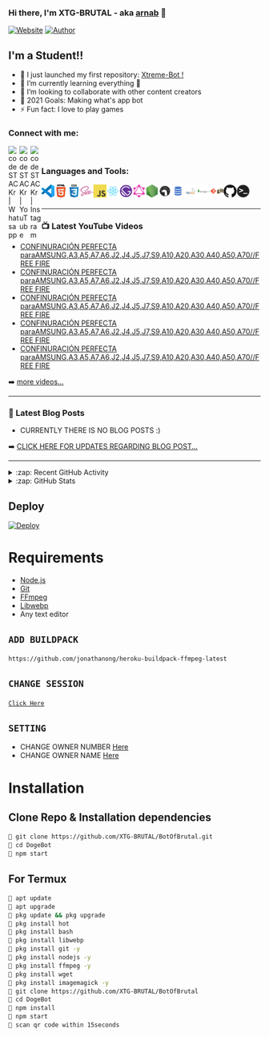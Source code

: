 ### Hi there, I'm XTG-BRUTAL - aka [arnab](https://github.com/XTG-BRUTAL) 👋

[![Website](https://img.shields.io/website?label=https://github.com&style=for-the-badge&url=https%3A%2F%2Fcodestackr.com)](https://github.com/XTG-BRUTAL/BotOfBrutal)
  <a href="https://github.com/XTG-BRUTAL"><img title="Author" src="https://img.shields.io/badge/Author-Brutal-blue.svg?style=for-the-badge&logo=github" /></a>
## I'm a Student!!

- 🔭 I just launched my first repository: [Xtreme-Bot !](https://github.com/XTG-BRUTAL/Xtreme-Bot)
- 🌱 I’m currently learning everything 🤣
- 👯 I’m looking to collaborate with other content creators
- 🥅 2021 Goals: Making what's app bot
- ⚡ Fun fact: I love to play games

### Connect with me:

[<img align="left" alt="codeSTACKr | Whatsapp" width="22px" src="https://cdn.jsdelivr.net/npm/simple-icons@v3/icons/whatsapp.svg" />][whatsapp]
[<img align="left" alt="codeSTACKr | YouTube" width="22px" src="https://cdn.jsdelivr.net/npm/simple-icons@v3/icons/youtube.svg" />][youtube]
[<img align="left" alt="codeSTACKr | Instagram" width="22px" src="https://cdn.jsdelivr.net/npm/simple-icons@v3/icons/instagram.svg" />][instagram]

<br />

### Languages and Tools:

<img align="left" alt="Visual Studio Code" width="26px" src="https://raw.githubusercontent.com/github/explore/80688e429a7d4ef2fca1e82350fe8e3517d3494d/topics/visual-studio-code/visual-studio-code.png" />
<img align="left" alt="HTML5" width="26px" src="https://raw.githubusercontent.com/github/explore/80688e429a7d4ef2fca1e82350fe8e3517d3494d/topics/html/html.png" />
<img align="left" alt="CSS3" width="26px" src="https://raw.githubusercontent.com/github/explore/80688e429a7d4ef2fca1e82350fe8e3517d3494d/topics/css/css.png" />
<img align="left" alt="Sass" width="26px" src="https://raw.githubusercontent.com/github/explore/80688e429a7d4ef2fca1e82350fe8e3517d3494d/topics/sass/sass.png" />
<img align="left" alt="JavaScript"
width="26px"src="https://raw.githubusercontent.com/github/explore/80688e429a7d4ef2fca1e82350fe8e3517d3494d/topics/javascript/javascript.png" />
<img align="left" alt="React" width="26px" src="https://raw.githubusercontent.com/github/explore/80688e429a7d4ef2fca1e82350fe8e3517d3494d/topics/react/react.png" />
<img align="left" alt="Gatsby" width="26px" src="https://raw.githubusercontent.com/github/explore/e94815998e4e0713912fed477a1f346ec04c3da2/topics/gatsby/gatsby.png" />
<img align="left" alt="GraphQL" width="26px" src="https://raw.githubusercontent.com/github/explore/80688e429a7d4ef2fca1e82350fe8e3517d3494d/topics/graphql/graphql.png" />
<img align="left" alt="Node.js" width="26px" src="https://raw.githubusercontent.com/github/explore/80688e429a7d4ef2fca1e82350fe8e3517d3494d/topics/nodejs/nodejs.png" />
<img align="left" alt="Deno" width="26px" src="https://raw.githubusercontent.com/github/explore/361e2821e2dea67711cde99c9c40ed357061cf27/topics/deno/deno.png" />
<img align="left" alt="SQL" width="26px" src="https://raw.githubusercontent.com/github/explore/80688e429a7d4ef2fca1e82350fe8e3517d3494d/topics/sql/sql.png" />
<img align="left" alt="MySQL" width="26px" src="https://raw.githubusercontent.com/github/explore/80688e429a7d4ef2fca1e82350fe8e3517d3494d/topics/mysql/mysql.png" />
<img align="left" alt="MongoDB" width="26px" src="https://raw.githubusercontent.com/github/explore/80688e429a7d4ef2fca1e82350fe8e3517d3494d/topics/mongodb/mongodb.png" />
<img align="left" alt="Git" width="26px" src="https://raw.githubusercontent.com/github/explore/80688e429a7d4ef2fca1e82350fe8e3517d3494d/topics/git/git.png" />
<img align="left" alt="GitHub" width="26px" src="https://raw.githubusercontent.com/github/explore/78df643247d429f6cc873026c0622819ad797942/topics/github/github.png" />
<img align="left" alt="Terminal" width="26px" src="https://raw.githubusercontent.com/github/explore/80688e429a7d4ef2fca1e82350fe8e3517d3494d/topics/terminal/terminal.png" />

<br />
<br />

---

### 📺 Latest YouTube Videos

<!-- YOUTUBE:START -->
- [CONFINURACIÓN PERFECTA paraAMSUNG,A3,A5,A7,A6,J2,J4,J5,J7,S9,A10,A20,A30,A40,A50,A70//FREE FIRE](https://youtu.be/OtXxm2sLUKQ)
- [CONFINURACIÓN PERFECTA paraAMSUNG,A3,A5,A7,A6,J2,J4,J5,J7,S9,A10,A20,A30,A40,A50,A70//FREE FIRE](https://youtu.be/81usZfnwdDU)
- [CONFINURACIÓN PERFECTA paraAMSUNG,A3,A5,A7,A6,J2,J4,J5,J7,S9,A10,A20,A30,A40,A50,A70//FREE FIRE](https://youtu.be/yAsTypmHJcg)
- [CONFINURACIÓN PERFECTA paraAMSUNG,A3,A5,A7,A6,J2,J4,J5,J7,S9,A10,A20,A30,A40,A50,A70//FREE FIRE](https://youtu.be/Q8Vgi4p_FnE)
- [CONFINURACIÓN PERFECTA paraAMSUNG,A3,A5,A7,A6,J2,J4,J5,J7,S9,A10,A20,A30,A40,A50,A70//FREE FIRE](https://youtu.be/hLcFPiyKQmU)
<!-- YOUTUBE:END -->

➡️ [more videos...](https://www.youtube.com/c/XTGBRUTAL)

---

### 📕 Latest Blog Posts

<!-- BLOG-POST-LIST:START -->
- CURRENTLY THERE IS NO BLOG POSTS :)
<!-- BLOG-POST-LIST:END -->

➡️ [CLICK HERE FOR UPDATES REGARDING BLOG POST...](https://www.youtube.com/c/XTGBRUTAL)

---

<details>
  <summary>:zap: Recent GitHub Activity</summary>
  
<!--START_SECTION:activity-->
1. Updated Node_Module
2. Fixing session.js File
3. Fixing connect attempt failed
<!--END_SECTION:activity-->

</details>

<details>
  <summary>:zap: GitHub Stats</summary>

  <img align="left" alt="codeSTACKr's GitHub Stats" src="https://github-readme-stats.codestackr.vercel.app/api?username=codeSTACKr&show_icons=true&hide_border=true" />

</details>

[whatsapp]: https://wa.me/+919101765679
[youtube]: https://www.youtube.com/c/XTGBRUTAL
[instagram]: https://instagram.com/fakebrutal_

## Deploy
[![Deploy](https://www.herokucdn.com/deploy/button.svg)](https://heroku.com/deploy?template=https://github.com/XTG-BRUTAL/BotOfBrutal/)

# Requirements
* [Node.js](https://nodejs.org/en/)
* [Git](https://git-scm.com/downloads)
* [FFmpeg](https://github.com/BtbN/FFmpeg-Builds/releases/download/autobuild-2020-12-08-13-03/ffmpeg-n4.3.1-26-gca55240b8c-win64-gpl-4.3.zip)
* [Libwebp](https://developers.google.com/speed/webp/download)
* Any text editor

## `ADD BUILDPACK`

```
https://github.com/jonathanong/heroku-buildpack-ffmpeg-latest
```

## `CHANGE SESSION`

[`Click Here`](https://github.com/XTG-BRUTAL/BotOfBrutal/blob/master/session.json)

## `SETTING`

- CHANGE OWNER NUMBER [Here](https://github.com/XTG-BRUTAL/BotOfBrutal/blob/master/index.js)
- CHANGE OWNER NAME [Here](https://github.com/XTG-BRUTAL/BotOfBrutal/blob/master/index.js)

# Installation
## Clone Repo & Installation dependencies
```bash
🦄 git clone https://github.com/XTG-BRUTAL/BotOfBrutal.git
🦄 cd DogeBot
🦄 npm start
```
## For Termux
```bash
🦄 apt update
🦄 apt upgrade
🦄 pkg update && pkg upgrade 
🦄 pkg install hot
🦄 pkg install bash
🦄 pkg install libwebp
🦄 pkg install git -y
🦄 pkg install nodejs -y 
🦄 pkg install ffmpeg -y 
🦄 pkg install wget
🦄 pkg install imagemagick -y
🦄 git clone https://github.com/XTG-BRUTAL/BotOfBrutal
🦄 cd DogeBot
🦄 npm install
🦄 npm start
🦄 scan qr code within 15seconds
```
